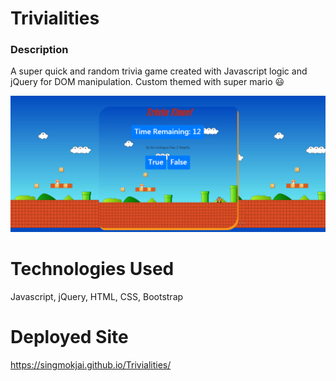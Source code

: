 # Trivialities

### Description ###

A super quick and random trivia game created with Javascript logic and jQuery for DOM manipulation. Custom themed with super mario :smiley:

![Trivia pic](https://github.com/singmokjai/TriviaGame/blob/master/Trivia.PNG)

# Technologies Used

Javascript, jQuery, HTML, CSS, Bootstrap

# Deployed Site 

https://singmokjai.github.io/Trivialities/


